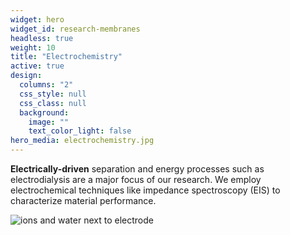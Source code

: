 ```yaml
---
widget: hero
widget_id: research-membranes
headless: true
weight: 10
title: "Electrochemistry"
active: true
design:
  columns: "2"
  css_style: null
  css_class: null
  background:
    image: ""
    text_color_light: false
hero_media: electrochemistry.jpg
---
```

**Electrically-driven** separation and energy processes such as electrodialysis are
a major focus of our research. We employ electrochemical techniques like impedance
spectroscopy (EIS) to characterize material performance.

![ions and water next to electrode](icon_echem.png "electrochemistry")